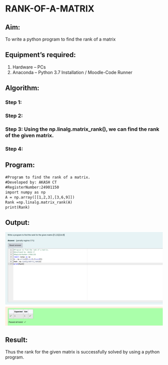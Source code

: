 # RANK-OF-A-MATRIX
## Aim:
To write a python program to find the rank of a matrix
## Equipment’s required:
1. 	Hardware – PCs
2. 	Anaconda – Python 3.7 Installation / Moodle-Code Runner
## Algorithm:
### Step 1: 
### Step 2: 
### Step 3: Using the np.linalg.matrix_rank(), we can find the rank of the given matrix.
### Step 4: 
## Program:
```
#Program to find the rank of a matrix.
#Developed by: AKASH CT
#RegisterNumber:24901150
import numpy as np
A = np.array([[1,2,3],[3,6,9]])
Rank =np.linalg.matrix_rank(A)
print(Rank)
```
## Output:
![Output](EX2.png)
## Result:
Thus the rank for the given matrix is successfully solved by  using a python program.

